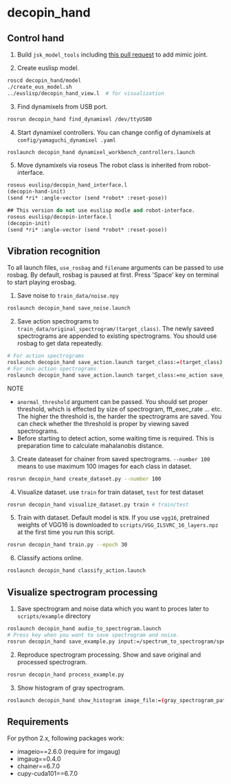 decopin_hand
============

## Control hand
1. Build `jsk_model_tools` including [this pull request](https://github.com/jsk-ros-pkg/jsk_model_tools/pull/225) to add mimic joint.

2. Create euslisp model.
```bash
roscd decopin_hand/model
./create_eus_model.sh
../euslisp/decopin_hand_view.l  # for visualization
```

3. Find dynamixels from USB port.
```bash
rosrun decopin_hand find_dynamixel /dev/ttyUSB0
```

4. Start dynamixel controllers. You can change config of dynamixels at `config/yamaguchi_dynamixel
.yaml`

```bash
roslaunch decopin_hand dynamixel_workbench_controllers.launch
```

5. Move dynamixels via roseus
The robot class is inherited from robot-interface.
```lisp
roseus euslisp/decopin_hand_interface.l
(decopin-hand-init)
(send *ri* :angle-vector (send *robot* :reset-pose))
```

```lisp
## This version do not use euslisp modle and robot-interface.
roseus euslisp/decopin-interface.l
(decopin-init)
(send *ri* :angle-vector (send *robot* :reset-pose))
```

## Vibration recognition
To all launch files, `use_rosbag` and `filename` arguments can be passed to use rosbag. By default, rosbag is paused at first. Press 'Space' key on terminal to start playing erosbag.

1. Save noise to `train_data/noise.npy`
```bash
roslaunch decopin_hand save_noise.launch
```

2. Save action spectrograms to `train_data/original_spectrogram/(target_class)`. The newly saveed spectrograms are appended to existing spectrograms. You should use rosbag to get data repeatedly.
```bash
# For action spectrograms
roslaunch decopin_hand save_action.launch target_class:=(target_class) save_when_action:=true
# For non action spectrograms
roslaunch decopin_hand save_action.launch target_class:=no_action save_when_action:=false
```
NOTE
  - `anormal_threshold` argument can be passed. You should set proper threshold, which is effected by size of spectrogram, fft\_exec\_rate ... etc. The higher the threshold is, the harder the spectrograms are saved. You can check whether the threshold is proper by viewing saved spectrograms.
  - Before starting to detect action, some waiting time is required. This is preparation time to calculate mahalanobis distance.

3. Create dateaset for chainer from saved spectrograms. `--number 100` means to use maximum 100 images for each class in dataset.
```bash
rosrun decopin_hand create_dataset.py --number 100
```

4. Visualize dataset. use `train` for train dataset, `test` for test dataset
```bash
rosrun decopin_hand visualize_dataset.py train # train/test
```

5. Train with dataset. Default model is `NIN`. If you use `vgg16`, pretrained weights of VGG16 is downloaded to `scripts/VGG_ILSVRC_16_layers.npz` at the first time you run this script.
```bash
rosrun decopin_hand train.py --epoch 30
```

6. Classify actions online.
```bash
roslaunch decopin_hand classify_action.launch
```

## Visualize spectrogram processing
1. Save spectrogram and noise data which you want to proces later to `scripts/example` directory
```bash
roslaunch decopin_hand audio_to_spectrogram.launch
# Press key when you want to save spectrogram and noise.
rosrun decopin_hand save_example.py input:=/spectrum_to_spectrogram/spectrogram
```

2. Reproduce spectrogram processing. Show and save original and processed spectrogram.
```bash
rosrun decopin_hand process_example.py
```

3. Show histogram of gray spectrogram.
```bash
roslaunch decopin_hand show_histogram image_file:=(gray_spectrogram_path)
```

## Requirements
For python 2.x, following packages work:
- imageio==2.6.0 (require for imgaug)
- imgaug==0.4.0
- chainer==6.7.0
- cupy-cuda101==6.7.0
